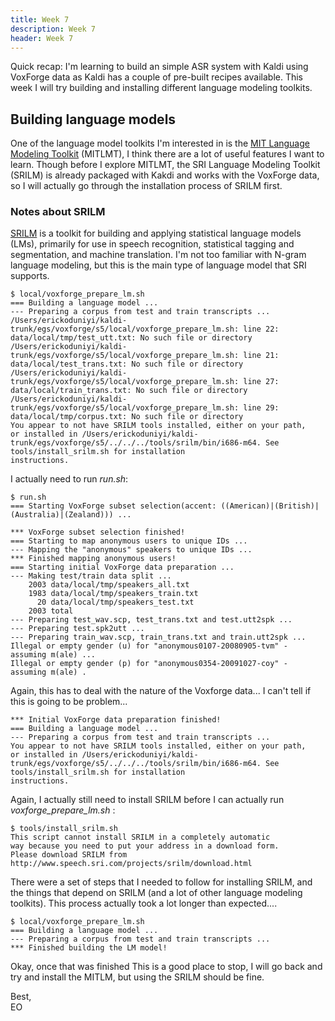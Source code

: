 ```yaml
---
title: Week 7
description: Week 7
header: Week 7
---
```



Quick recap: I'm learning to build an simple ASR system with Kaldi using VoxForge data as Kaldi has a couple of pre-built recipes available. This week I will try building and installing different language modeling toolkits.

## Building language models
One of the language model toolkits I'm interested in is the [MIT Language Modeling Toolkit](https://github.com/mitlm/mitlm) (MITLMT), I think there are a lot of useful features I want to learn. Though before I explore MITLMT, the SRI Language Modeling Toolkit (SRILM) is already packaged with Kakdi and works with the VoxForge data, so I will actually go through the installation process of SRILM first. 

### Notes about SRILM
[SRILM](http://www.speech.sri.com/projects/srilm/download.html) is a toolkit for building and applying statistical language models (LMs), primarily for use in speech recognition, statistical tagging and segmentation, and machine translation. I'm not too familiar with N-gram language modeling, but this is the main type of language model that SRI supports.

```
$ local/voxforge_prepare_lm.sh
=== Building a language model ...
--- Preparing a corpus from test and train transcripts ...
/Users/erickoduniyi/kaldi-trunk/egs/voxforge/s5/local/voxforge_prepare_lm.sh: line 22: data/local/tmp/test_utt.txt: No such file or directory
/Users/erickoduniyi/kaldi-trunk/egs/voxforge/s5/local/voxforge_prepare_lm.sh: line 21: data/local/test_trans.txt: No such file or directory
/Users/erickoduniyi/kaldi-trunk/egs/voxforge/s5/local/voxforge_prepare_lm.sh: line 27: data/local/train_trans.txt: No such file or directory
/Users/erickoduniyi/kaldi-trunk/egs/voxforge/s5/local/voxforge_prepare_lm.sh: line 29: data/local/tmp/corpus.txt: No such file or directory
You appear to not have SRILM tools installed, either on your path,
or installed in /Users/erickoduniyi/kaldi-trunk/egs/voxforge/s5/../../../tools/srilm/bin/i686-m64. See tools/install_srilm.sh for installation
instructions.
```
I actually need to run <i>run.sh</i>:
```
$ run.sh
=== Starting VoxForge subset selection(accent: ((American)|(British)|(Australia)|(Zealand))) ...

*** VoxForge subset selection finished!
=== Starting to map anonymous users to unique IDs ...
--- Mapping the "anonymous" speakers to unique IDs ...
*** Finished mapping anonymous users!
=== Starting initial VoxForge data preparation ...
--- Making test/train data split ...
    2003 data/local/tmp/speakers_all.txt
    1983 data/local/tmp/speakers_train.txt
      20 data/local/tmp/speakers_test.txt
    2003 total
--- Preparing test_wav.scp, test_trans.txt and test.utt2spk ...
--- Preparing test.spk2utt ...
--- Preparing train_wav.scp, train_trans.txt and train.utt2spk ...
Illegal or empty gender (u) for "anonymous0107-20080905-tvm" - assuming m(ale) ...
Illegal or empty gender (p) for "anonymous0354-20091027-coy" - assuming m(ale) .

```
Again, this has to deal with the nature of the Voxforge data... I can't tell if this is going to be problem...

```
*** Initial VoxForge data preparation finished!
=== Building a language model ...
--- Preparing a corpus from test and train transcripts ...
You appear to not have SRILM tools installed, either on your path,
or installed in /Users/erickoduniyi/kaldi-trunk/egs/voxforge/s5/../../../tools/srilm/bin/i686-m64. See tools/install_srilm.sh for installation
instructions.
```
Again, I actually still need to install SRILM before I can actually run <i>voxforge_prepare_lm.sh</i> :

```
$ tools/install_srilm.sh
This script cannot install SRILM in a completely automatic
way because you need to put your address in a download form.
Please download SRILM from http://www.speech.sri.com/projects/srilm/download.html
```

There were a set of steps that I needed to follow for installing SRILM, and the things that depend on SRILM (and a lot of other language modeling toolkits). This process actually took a lot longer than expected....

```
$ local/voxforge_prepare_lm.sh
=== Building a language model ...
--- Preparing a corpus from test and train transcripts ...
*** Finished building the LM model!
```
Okay, once that was finished This is a good place to stop, I will go back and try and install the MITLM, but using the SRILM should be fine.

Best, <br />
EO
